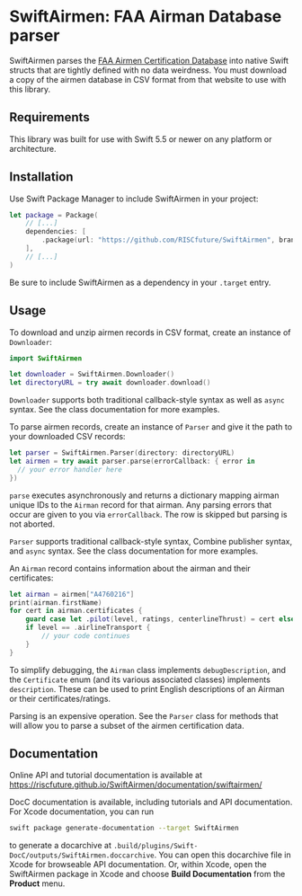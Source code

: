 # SwiftAirmen: FAA Airman Database parser

SwiftAirmen parses the
[FAA Airmen Certification Database](https://www.faa.gov/licenses_certificates/airmen_certification/releasable_airmen_download/)
into native Swift structs that are tightly defined with no data weirdness. You
must download a copy of the airmen database in CSV format from that website to
use with this library.

## Requirements

This library was built for use with Swift 5.5 or newer on any platform or
architecture.

## Installation

Use Swift Package Manager to include SwiftAirmen in your project:

``` swift
let package = Package(
    // [...]
    dependencies: [
        .package(url: "https://github.com/RISCfuture/SwiftAirmen", branch: "main")
    ],
    // [...]
)
```

Be sure to include SwiftAirmen as a dependency in your `.target` entry.

## Usage

To download and unzip airmen records in CSV format, create an instance of
`Downloader`:

``` swift
import SwiftAirmen

let downloader = SwiftAirmen.Downloader()
let directoryURL = try await downloader.download()
```

`Downloader` supports both traditional callback-style syntax as well as
`async` syntax. See the class documentation for more examples.

To parse airmen records, create an instance of `Parser` and give it the path
to your downloaded CSV records:

``` swift
let parser = SwiftAirmen.Parser(directory: directoryURL)
let airmen = try await parser.parse(errorCallback: { error in
  // your error handler here
})
```

`parse` executes asynchronously and returns a dictionary mapping airman unique
IDs to the `Airman` record for that airman. Any parsing errors that occur are
given to you via `errorCallback`. The row is skipped but parsing is not aborted.

`Parser` supports traditional callback-style syntax, Combine publisher syntax,
and `async` syntax. See the class documentation for more examples.

An `Airman` record contains information about the airman and their
certificates:

``` swift
let airman = airmen["A4760216"]
print(airman.firstName)
for cert in airman.certificates {
    guard case let .pilot(level, ratings, centerlineThrust) = cert else { continue }
    if level == .airlineTransport {
        // your code continues
    }
}
```

To simplify debugging, the `Airman` class implements `debugDescription`, and the
`Certificate` enum (and its various associated classes) implements
`description`. These can be used to print English descriptions of an Airman or
their certificates/ratings.

Parsing is an expensive operation. See the `Parser` class for methods that will
allow you to parse a subset of the airmen certification data.

## Documentation

Online API and tutorial documentation is available at
https://riscfuture.github.io/SwiftAirmen/documentation/swiftairmen/

DocC documentation is available, including tutorials and API documentation. For
Xcode documentation, you can run

``` sh
swift package generate-documentation --target SwiftAirmen
```

to generate a docarchive at
`.build/plugins/Swift-DocC/outputs/SwiftAirmen.doccarchive`. You can open this
docarchive file in Xcode for browseable API documentation. Or, within Xcode,
open the SwiftAirmen package in Xcode and choose **Build Documentation** from the
**Product** menu.
